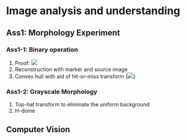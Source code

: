 # Image analysis and understanding
## Ass1: Morphology Experiment
### Ass1-1: Binary operation
1. Proof: <img src="https://render.githubusercontent.com/render/math?math=\left(I_{0} \cdot B\right)^{c}=I_{0}^{c} \circ \widehat{B}"> 
2. Reconstruction with marker and source image
3. Convex hull with aid of hit-or-miss transform (<img src="https://render.githubusercontent.com/render/math?math=I_{c h, 1, k}=\left[\left(I_{c h, 1, k-1} \ominus B_{11}\right) \cap\left(I_{c h, 1, k-1}^{c} \ominus B_{12}\right)\right] \cup I_{c h, 1, k-1}">)

### Ass1-2: Grayscale Morphology
1. Top-hat transform to eliminate the uniform background
2. H-dome

## Computer Vision
